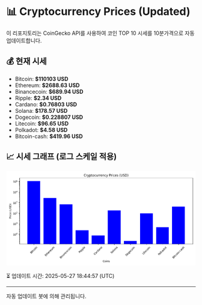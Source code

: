 
# 📊 Cryptocurrency Prices (Updated)

이 리포지토리는 CoinGecko API를 사용하여 코인 TOP 10 시세를 10분가격으로 자동 업데이트합니다.

## 💰 현재 시세
- Bitcoin: **$110103 USD**
- Ethereum: **$2688.63 USD**
- Binancecoin: **$689.94 USD**
- Ripple: **$2.34 USD**
- Cardano: **$0.76803 USD**
- Solana: **$178.57 USD**
- Dogecoin: **$0.228807 USD**
- Litecoin: **$96.65 USD**
- Polkadot: **$4.58 USD**
- Bitcoin-cash: **$419.96 USD**

## 📈 시세 그래프 (로그 스케일 적용)
![Crypto Prices](crypto_prices.png)

⏳ 업데이트 시간: 2025-05-27 18:44:57 (UTC)

---
자동 업데이트 봇에 의해 관리됩니다.
